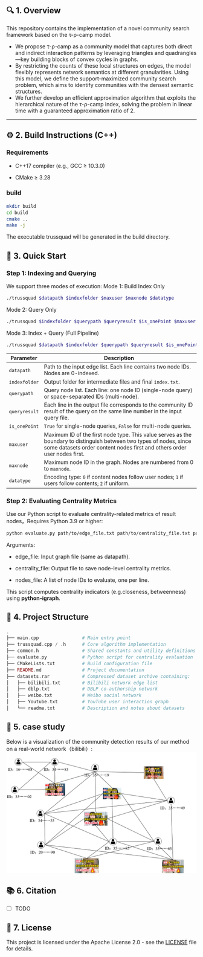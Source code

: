 ## 🔍 1. Overview
This repository contains the implementation of a novel community search framework based on the τ-ρ-camp model.
- We propose τ-ρ-camp as a community model that captures both direct and indirect interaction patterns by leveraging triangles and quadrangles—key building blocks of convex cycles in graphs.
- By restricting the counts of these local structures on edges, the model flexibly represents network semantics at different granularities.
Using this model, we define the support-maximized community search problem, which aims to identify communities with the densest semantic structures.
- We further develop an efficient approximation algorithm that exploits the hierarchical nature of the τ-ρ-camp index, solving the problem in linear time with a guaranteed approximation ratio of 2.
---

## ⚙️ 2. Build Instructions (C++)

### Requirements
- C++17 compiler (e.g., GCC ≥ 10.3.0)

- CMake ≥ 3.28

### build

```bash
mkdir build
cd build
cmake ..
make -j
```
The executable trussquad will be generated in the build directory.
## 🚀 3. Quick Start
### Step 1: Indexing and Querying
We support three modes of execution:
Mode 1: Build Index Only

```bash
./trussquad $datapath $indexfolder $maxuser $maxnode $datatype
```
Mode 2: Query Only
```bash
./trussquad $indexfolder $querypath $queryresult $is_onePoint $maxuser $maxnode $datatype
```
Mode 3: Index + Query (Full Pipeline)
```bash
./trussquad $datapath $indexfolder $querypath $queryresult $is_onePoint $maxuser $maxnode $datatype
```
| Parameter     | Description                                                                                          |
| ------------- | ---------------------------------------------------------------------------------------------------- |
| `datapath`    | Path to the input edge list. Each line contains two node IDs. Nodes are 0-indexed.                   |
| `indexfolder` | Output folder for intermediate files and final `index.txt`.                                          |
| `querypath`   | Query node list. Each line: one node ID (single-node query) or space-separated IDs (multi-node).     |
| `queryresult` |Each line in the output file corresponds to the community ID result of the query on the same line number in the input query file.                 |
| `is_onePoint` | `True` for single-node queries, `False` for multi-node queries.                             |
| `maxuser`     | Maximum ID of the first node type. This value serves as the boundary to distinguish between two types of nodes, since some datasets order content nodes first and others order user nodes first.                                 |
| `maxnode`     | Maximum node ID in the graph. Nodes are numbered from 0 to `maxnode`.                                |
| `datatype`    | Encoding type: `0` if content nodes follow user nodes; `1` if users follow contents; `2` if uniform. |

### Step 2: Evaluating Centrality Metrics
Use our Python script to evaluate centrality-related metrics of result nodes，Requires Python 3.9 or higher:
```bash
python evaluate.py path/to/edge_file.txt path/to/centrality_file.txt path/to/nodes_file.txt
```
Arguments:
- edge_file: Input graph file (same as datapath).

- centrality_file: Output file to save node-level centrality metrics.

- nodes_file: A list of node IDs to evaluate, one per line.

This script computes centrality indicators (e.g.closeness, betweenness) using **python-igraph**.

## 📁 4. Project Structure
```php
.
├── main.cpp                # Main entry point
├── trussquad.cpp / .h      # Core algorithm implementation
├── common.h                # Shared constants and utility definitions
├── evaluate.py             # Python script for centrality evaluation
├── CMakeLists.txt          # Build configuration file
├── README.md               # Project documentation
├── datasets.rar            # Compressed dataset archive containing:
│   ├── bilibili.txt        # Bilibili network edge list
│   ├── dblp.txt            # DBLP co-authorship network
│   ├── weibo.txt           # Weibo social network
│   ├── Youtube.txt         # YouTube user interaction graph
│   └── readme.txt          # Description and notes about datasets

```

## 🧠 5. case study
Below is a visualization of the community detection results of our method on a real-world network（bilibili）:
![Community Detection Visualization](example.png)
## 📚 6. Citation
- [ ] TODO
## 📄 7. License
This project is licensed under the Apache License 2.0 - see the [LICENSE](LICENSE) file for details.

